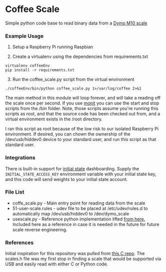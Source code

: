 # Coffee Scale #

Simple python code base to read binary data from a [Dymo M10 scale](http://www.amazon.com/DYMO-1772057-Digital-Shipping-10-pound/dp/B0053HCWRE)

### Example Usage ###

1. Setup a Raspberry Pi running Raspbian

2. Create a virtualenv using the dependencies from requirements.txt

  ```
  virtualenv coffeeEnv
  pip install -r requirements.txt
  ```

3. Run the coffee_scale.py script from the virtual environment

  `./coffeeEnv/bin/python coffee_scale.py 1>/var/log/coffee 2>&1`
  
The main method in this module will loop forever, and will take a reading off the scale once per second. If you use [monit](https://mmonit.com/monit/) you can use the start and stop scripts from the /bin folder. Note, those scripts assume you're running this scripts as root, and that the source code has been checked out from, and a virtual environment exists in the /root directory. 

I ran this script as root because of the low risk to our isolated Raspberry Pi environment. If desired, you can chown the ownership of the /dev/usb/hiddev0 device to your standard user, and run this script as that standard user.

### Integrations ###

There is built-in support for [initial state](https://www.initialstate.com/) dashboarding. Supply the `INITIAL_STATE_ACCESS_KEY` environment variable with your initial state key, and this code will send weights to your initial state account.

### File List ###

* coffe_scale.py - Main entry point for reading data from the scale
* 51-user-scale.rules - udev file to be placed at /etc/udev/rules.d to automatically map /dev/usb/hiddev0 to /dev/dymo_scale
* usescale.py - Reference python implementation lifted [from here.](http://www.thok.org/intranet/python/usb/index.html) Included here as a reference in case it is needed in the future for future scale reverse engineering.

### References ###

Initial inspiration for this repository was pulled from [this C repo](https://github.com/erjiang/usbscale). The scales.h file was my first stop in finding a scale that would be supported via USB and easily read with either C or Python code.
